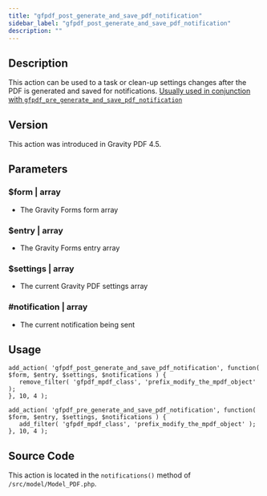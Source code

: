 ```yaml
---
title: "gfpdf_post_generate_and_save_pdf_notification"
sidebar_label: "gfpdf_post_generate_and_save_pdf_notification"
description: ""
---
```




## Description

This action can be used to a task or clean-up settings changes after the PDF is generated and saved for notifications. [Usually used in conjunction with `gfpdf_pre_generate_and_save_pdf_notification`](gfpdf_pre_generate_and_save_pdf_notification.md)

## Version

This action was introduced in Gravity PDF 4.5.

## Parameters

### $form | array
*  The Gravity Forms form array

### $entry | array
*  The Gravity Forms entry array

### $settings | array
*  The current Gravity PDF settings array

### #notification | array
*  The current notification being sent

## Usage

```
add_action( 'gfpdf_post_generate_and_save_pdf_notification', function( $form, $entry, $settings, $notifications ) {
   remove_filter( 'gfpdf_mpdf_class', 'prefix_modify_the_mpdf_object' );
}, 10, 4 );

add_action( 'gfpdf_pre_generate_and_save_pdf_notification', function( $form, $entry, $settings, $notifications ) {
   add_filter( 'gfpdf_mpdf_class', 'prefix_modify_the_mpdf_object' );
}, 10, 4 );
```

## Source Code

This action is located in the `notifications()` method of `/src/model/Model_PDF.php`.